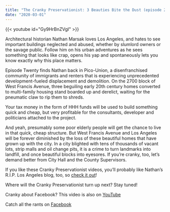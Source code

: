 ```yaml
---
title: "The Cranky Preservationist: 3 Beauties Bite the Dust (episode 20)"
date: "2020-03-01"
---
```


{{< youtube id="Gy9HrBnZVgI" >}}




Architectural historian Nathan Marsak loves Los Angeles, and hates to see important buildings neglected and abused, whether by slumlord owners or the savage public. Follow him on his urban adventures as he sees something that looks like crap, opens his yap and spontaneously lets you know exactly why this place matters.

Episode Twenty finds Nathan back in Pico-Union, a disenfranchised community of immigrants and renters that is experiencing unprecedented development-fueled displacement and demolition. On the 2700 block of West Francis Avenue, three beguiling early 20th century homes converted to multi-family housing stand boarded up and derelict, waiting for the pneumatic claw to rip them to shreds.

Your tax money in the form of HHH funds will be used to build something quick and cheap, but very profitable for the consultants, developer and politicians attached to the project.

And yeah, presumably some poor elderly people will get the chance to live in that quick, cheap structure. But West Francis Avenue and Los Angeles will be forever diminished by the loss of these beautiful homes that have grown up with the city. In a city blighted with tens of thousands of vacant lots, strip malls and oil change pits, it is a crime to turn landmarks into landfill, and once beautiful blocks into eyesores. If you’re cranky, too, let’s demand better from City Hall and the County Supervisors.

If you like these Cranky Preservationist videos, you’ll probably like Nathan’s R.I.P. Los Angeles blog, too, so [check it out](http://www.RIPLosAngeles.com)!

Where will the Cranky Preservationist turn up next? Stay tuned!

Cranky about Facebook? This video is also on [YouTube](https://youtu.be/Gy9HrBnZVgI)

Catch all the rants on [Facebook](https://www.facebook.com/search/videos/?q=%23thecrankypreservationist#thecrankypreservationist)
